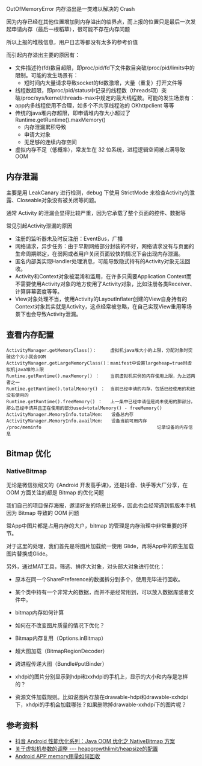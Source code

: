 
OutOfMemoryError 内存溢出是一类难以解决的 Crash

因为内存已经在其他位置增加到内存溢出的临界点，而上报的位置只是最后一次发起申请内存（最后一根稻草），很可能不存在内存问题

所以上报的堆栈信息，用户日志等都没有太多的参考价值

而引起内存溢出主要的原因有：

- 文件描述符(fd)数目超限，即proc/pid/fd下文件数目突破/proc/pid/limits中的限制。可能的发生场景有：
  - 短时间内大量请求导致socket的fd数激增，大量（重复）打开文件等
- 线程数超限，即proc/pid/status中记录的线程数（threads项）突破/proc/sys/kernel/threads-max中规定的最大线程数。可能的发生场景有：
- app内多线程使用不合理，如多个不共享线程池的 OKhttpclient 等等
- 传统的java堆内存超限，即申请堆内存大小超过了 Runtime.getRuntime().maxMemory()
  - 内存泄漏累积导致
  - 申请大对象
  - 无足够的连续内存空间
- 虚拟内存不足（低概率），常发生在 32 位系统，进程逻辑空间被占满导致 OOM

## 内存泄漏

主要是用 LeakCanary 进行检测，debug 下使用 StrictMode 来检查Activity的泄露、Closeable对象没有被关闭等问题。

通常 Activity 的泄漏会显得比较严重，因为它承载了整个页面的控件、数据等

常见引起Activity泄漏的原因

- 注册的监听器未及时反注册：EventBus，广播
- 网络请求，异步任务：由于早期网络部分封装的不好，网络请求没有与页面的生命周期绑定，在弱网或者用户关闭页面较快的情况下会出现内存泄漏。
- 匿名内部类实现Handler处理消息，可能导致隐式持有的Activity对象无法回收。
- Activity和Context对象被混淆和滥用，在许多只需要Application Context而不需要使用Activity对象的地方使用了Activity对象，比如注册各类Receiver、计算屏幕密度等等。
- View对象处理不当，使用Activity的LayoutInflater创建的View自身持有的Context对象其实就是Activity，这点经常被忽略，在自己实现View重用等场景下也会导致Activity泄漏。

## 查看内存配置

```
ActivityManager.getMemoryClass()：     虚拟机java堆大小的上限，分配对象时突破这个大小就会OOM
ActivityManager.getLargeMemoryClass()：manifest中设置largeheap=true时虚拟机java堆的上限
Runtime.getRuntime().maxMemory() ：    当前虚拟机实例的内存使用上限，为上述两者之一
Runtime.getRuntime().totalMemory() ：  当前已经申请的内存，包括已经使用的和还没有使用的
Runtime.getRuntime().freeMemory() ：   上一条中已经申请但是尚未使用的那部分。那么已经申请并且正在使用的部分used=totalMemory() - freeMemory()
ActivityManager.MemoryInfo.totalMem:   设备总内存
ActivityManager.MemoryInfo.availMem:   设备当前可用内存
/proc/meminfo                                           记录设备的内存信息
```

## Bitmap 优化

### NativeBitmap

无论是微信张绍文的《Android 开发高手课》，还是抖音、快手等大厂分享，在 OOM 方面关注的都是 Bitmap 的优化问题

我们自己的项目保存海报，邀请好友的场景比较多，因此也会经常遇到低版本手机因为 Bitmap 导致的 OOM 问题

常App中图片都是占用内存的大户，bitmap 的管理是内存治理中非常重要的环节。

对于这里的处理，我们首先是将图片加载统一使用 Glide，再将App中的原生加载图片替换成Glide。

另外，通过MAT工具，筛选、排序大对象，对头部大对象进行优化：

- 原本在同一个SharePreference的数据拆分到多个，使用完毕进行回收。
- 某个类中持有一个非常大的数据，而并不是经常用到，可以放入数据库或者文件中。

- bitmap内存如何计算
- 如何在不改变图片质量的情况下优化？
- Bitmap内存复用（Options.inBitmap）
- 超大图加载（BitmapRegionDecoder）
- 跨进程传递大图（Bundle#putBinder）
- xhdpi的图片分别显示到hdpi和xxhdpi的手机上，显示的大小和内存是怎样的？
- 资源文件加载规则。比如说图片存放在drawable-hdpi和drawable-xxhdpi下，xhdpi的手机会加载哪张？如果删除掉drawable-xxhdpi下的图片呢？

## 参考资料

- [抖音 Android 性能优化系列：Java OOM 优化之 NativeBitmap 方案](https://blog.csdn.net/ByteDanceTech/article/details/124487103)
- [关于虚拟机参数的调整 --- heapgrowthlimit/heapsize的配置](https://blog.csdn.net/yun_hen/article/details/120017180)
- [Android APP memory用量如何回收](https://blog.csdn.net/yun_hen/article/details/122555845)
